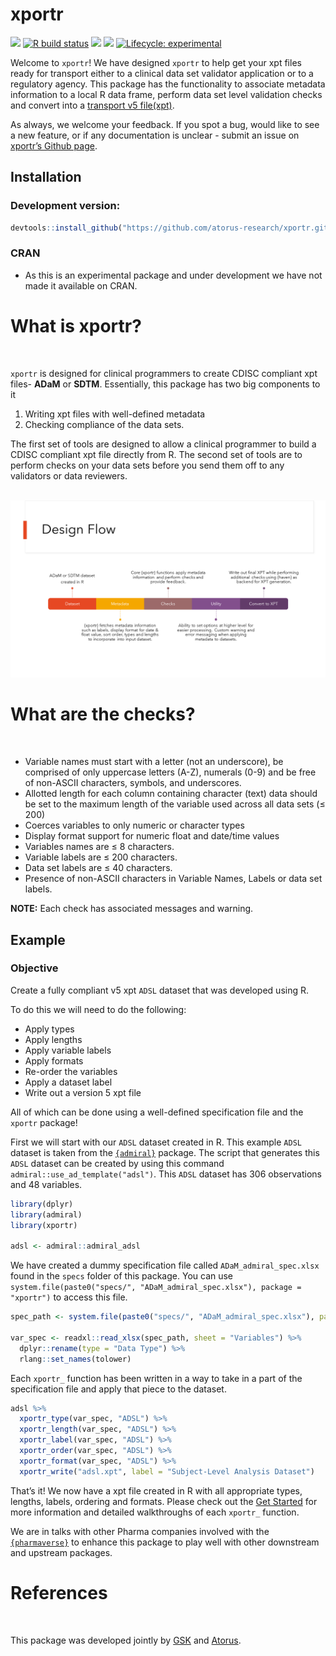 
<!-- README.md is generated from README.Rmd. Please edit that file -->

# xportr <img src="man/figures/logo.png" align="right" alt="" width="120" />

<!-- badges: start -->

[<img src="https://img.shields.io/badge/Slack-RValidationHub-blue?style=flat&logo=slack">](https://RValidationHub.slack.com)
[![R build
status](https://github.com/atorus-research/xportr/workflows/R-CMD-check/badge.svg)](https://github.com/atorus-research/xportr/actions?workflow=R-CMD-check)
[<img src="https://img.shields.io/codecov/c/github/atorus-research/xportr">](https://codecov.io/gh/atorus-research/xportr)
[<img src="https://img.shields.io/badge/License-MIT-blue.svg">](https://github.com/atorus-research/xportr/blob/master/LICENSE)
[![Lifecycle:
experimental](https://img.shields.io/badge/lifecycle-experimental-orange.svg)](https://lifecycle.r-lib.org/articles/stages.html#experimental-1)
<!-- badges: end -->

Welcome to `xportr`! We have designed `xportr` to help get your xpt
files ready for transport either to a clinical data set validator
application or to a regulatory agency. This package has the
functionality to associate metadata information to a local R data frame,
perform data set level validation checks and convert into a [transport
v5
file(xpt)](https://documentation.sas.com/doc/en/pgmsascdc/9.4_3.5/movefile/n1xbwdre0giahfn11c99yjkpi2yb.htm).

As always, we welcome your feedback. If you spot a bug, would like to
see a new feature, or if any documentation is unclear - submit an issue
on [xportr’s Github
page](https://github.com/atorus-research/xportr/issues).

## Installation

### Development version:

``` r
devtools::install_github("https://github.com/atorus-research/xportr.git")
```

### CRAN

-   As this is an experimental package and under development we have not
    made it available on CRAN.

# What is xportr?

<br>

`xportr` is designed for clinical programmers to create CDISC compliant
xpt files- **ADaM** or **SDTM**. Essentially, this package has two big
components to it

1.  Writing xpt files with well-defined metadata
2.  Checking compliance of the data sets.

The first set of tools are designed to allow a clinical programmer to
build a CDISC compliant xpt file directly from R. The second set of
tools are to perform checks on your data sets before you send them off
to any validators or data reviewers.

<br>

<img src="man/figures/design_flow.png">

<br>

# What are the checks?

<br>

-   Variable names must start with a letter (not an underscore), be
    comprised of only uppercase letters (A-Z), numerals (0-9) and be
    free of non-ASCII characters, symbols, and underscores.
-   Allotted length for each column containing character (text) data
    should be set to the maximum length of the variable used across all
    data sets (≤ 200)
-   Coerces variables to only numeric or character types
-   Display format support for numeric float and date/time values
-   Variables names are ≤ 8 characters.
-   Variable labels are ≤ 200 characters.
-   Data set labels are ≤ 40 characters.
-   Presence of non-ASCII characters in Variable Names, Labels or data
    set labels.

**NOTE:** Each check has associated messages and warning.

## Example

### Objective

Create a fully compliant v5 xpt `ADSL` dataset that was developed using
R.

To do this we will need to do the following:

-   Apply types
-   Apply lengths  
-   Apply variable labels
-   Apply formats
-   Re-order the variables
-   Apply a dataset label
-   Write out a version 5 xpt file

All of which can be done using a well-defined specification file and the
`xportr` package!

First we will start with our `ADSL` dataset created in R. This example
`ADSL` dataset is taken from the
[`{admiral}`](https://pharmaverse.github.io/admiral/index.html) package.
The script that generates this `ADSL` dataset can be created by using
this command `admiral::use_ad_template("adsl")`. This `ADSL` dataset has
306 observations and 48 variables.

``` r
library(dplyr)
library(admiral)
library(xportr)

adsl <- admiral::admiral_adsl
```

We have created a dummy specification file called
`ADaM_admiral_spec.xlsx` found in the `specs` folder of this package.
You can use
`system.file(paste0("specs/", "ADaM_admiral_spec.xlsx"), package = "xportr")`
to access this file.

``` r
spec_path <- system.file(paste0("specs/", "ADaM_admiral_spec.xlsx"), package = "xportr")

var_spec <- readxl::read_xlsx(spec_path, sheet = "Variables") %>%
  dplyr::rename(type = "Data Type") %>%
  rlang::set_names(tolower)
```

Each `xportr_` function has been written in a way to take in a part of
the specification file and apply that piece to the dataset.

``` r
adsl %>% 
  xportr_type(var_spec, "ADSL") %>%
  xportr_length(var_spec, "ADSL") %>%
  xportr_label(var_spec, "ADSL") %>%
  xportr_order(var_spec, "ADSL") %>% 
  xportr_format(var_spec, "ADSL") %>% 
  xportr_write("adsl.xpt", label = "Subject-Level Analysis Dataset")
```

That’s it! We now have a xpt file created in R with all appropriate
types, lengths, labels, ordering and formats. Please check out the [Get
Started](https://atorus-research.github.io/xportr/articles/xportr.html)
for more information and detailed walkthroughs of each `xportr_`
function.

We are in talks with other Pharma companies involved with the
[`{pharmaverse}`](https://pharmaverse.org/) to enhance this package to
play well with other downstream and upstream packages.

# References

<br>

This package was developed jointly by
[GSK](https://us.gsk.com/en-us/home/) and
[Atorus](https://www.atorusresearch.com/).
